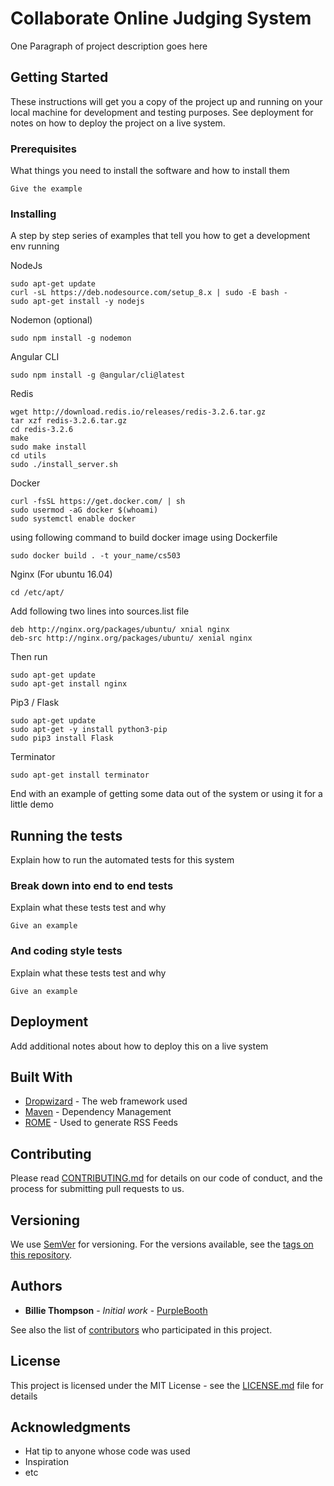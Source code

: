 # Collaborate Online Judging System

One Paragraph of project description goes here

## Getting Started

These instructions will get you a copy of the project up and running on your local machine for development and testing purposes. See deployment for notes on how to deploy the project on a live system.

### Prerequisites

What things you need to install the software and how to install them

```
Give the example
```

### Installing

A step by step series of examples that tell you how to get a development env running

NodeJs
```
sudo apt-get update
curl -sL https://deb.nodesource.com/setup_8.x | sudo -E bash -
sudo apt-get install -y nodejs
```

Nodemon (optional)
```
sudo npm install -g nodemon
```

Angular CLI
```
sudo npm install -g @angular/cli@latest
```

Redis
```
wget http://download.redis.io/releases/redis-3.2.6.tar.gz
tar xzf redis-3.2.6.tar.gz
cd redis-3.2.6
make
sudo make install
cd utils
sudo ./install_server.sh
```

Docker
```
curl -fsSL https://get.docker.com/ | sh
sudo usermod -aG docker $(whoami)
sudo systemctl enable docker
```
using following command to build docker image using Dockerfile
```
sudo docker build . -t your_name/cs503
```

Nginx (For ubuntu 16.04)
```
cd /etc/apt/
```
Add following two lines into sources.list file
```
deb http://nginx.org/packages/ubuntu/ xnial nginx
deb-src http://nginx.org/packages/ubuntu/ xenial nginx
```
Then run
```
sudo apt-get update
sudo apt-get install nginx
```

Pip3 / Flask
```
sudo apt-get update
sudo apt-get -y install python3-pip
sudo pip3 install Flask
```

Terminator
```
sudo apt-get install terminator
```

End with an example of getting some data out of the system or using it for a little demo

## Running the tests

Explain how to run the automated tests for this system

### Break down into end to end tests

Explain what these tests test and why

```
Give an example
```

### And coding style tests

Explain what these tests test and why

```
Give an example
```

## Deployment

Add additional notes about how to deploy this on a live system

## Built With

* [Dropwizard](http://www.dropwizard.io/1.0.2/docs/) - The web framework used
* [Maven](https://maven.apache.org/) - Dependency Management
* [ROME](https://rometools.github.io/rome/) - Used to generate RSS Feeds

## Contributing

Please read [CONTRIBUTING.md](https://gist.github.com/PurpleBooth/b24679402957c63ec426) for details on our code of conduct, and the process for submitting pull requests to us.

## Versioning

We use [SemVer](http://semver.org/) for versioning. For the versions available, see the [tags on this repository](https://github.com/your/project/tags).

## Authors

* **Billie Thompson** - *Initial work* - [PurpleBooth](https://github.com/PurpleBooth)

See also the list of [contributors](https://github.com/your/project/contributors) who participated in this project.

## License

This project is licensed under the MIT License - see the [LICENSE.md](LICENSE.md) file for details

## Acknowledgments

* Hat tip to anyone whose code was used
* Inspiration
* etc
